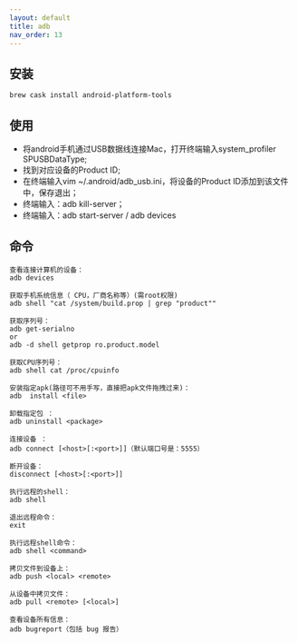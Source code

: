 ```yaml
---
layout: default
title: adb 
nav_order: 13
---
```


## 安装
~~~
brew cask install android-platform-tools
~~~

## 使用

- 将android手机通过USB数据线连接Mac，打开终端输入system_profiler SPUSBDataType;
- 找到对应设备的Product ID;
- 在终端输入vim ~/.android/adb_usb.ini，将设备的Product ID添加到该文件中，保存退出；
- 终端输入：adb kill-server；
- 终端输入：adb start-server / adb devices

## 命令
~~~
查看连接计算机的设备：
adb devices

获取手机系统信息（ CPU，厂商名称等）(需root权限)
adb shell "cat /system/build.prop | grep "product""

获取序列号：
adb get-serialno
or
adb -d shell getprop ro.product.model

获取CPU序列号：
adb shell cat /proc/cpuinfo

安装指定apk(路径可不用手写，直接把apk文件拖拽过来)：
adb  install <file>

卸载指定包 ：
adb uninstall <package>

连接设备 ：
adb connect [<host>[:<port>]]（默认端口号是：5555）

断开设备：
disconnect [<host>[:<port>]]

执行远程的shell：
adb shell

退出远程命令：
exit

执行远程shell命令：
adb shell <command>

拷贝文件到设备上：
adb push <local> <remote>

从设备中拷贝文件：
adb pull <remote> [<local>]

查看设备所有信息：
adb bugreport（包括 bug 报告）
~~~


